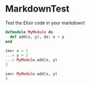 # MarkdownTest

Test the Elixir code in your markdown!

<!--- TESTME -->
```elixir
defmodule MyModule do
  def add(x, y), do: x + y
end

iex> x = 1
...> y = 2
...> MyModule.add(x, y)
3

iex> MyModule.add(x, y)
3
```

